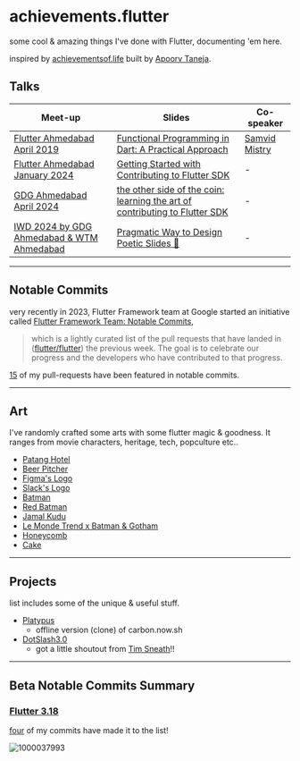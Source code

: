 # achievements.flutter
some cool &amp; amazing things I've done with Flutter, documenting 'em here.

inspired by [achievementsof.life](https://github.com/plxity/achievementsof.life) built by [Apoorv Taneja](https://github.com/plxity).

## Talks

| Meet-up | Slides | Co-speaker
| --- | --- | --- |
| [Flutter Ahmedabad April 2019](https://meetu.ps/e/GBKBb/vTB8J/i) | [Functional Programming in Dart: A Practical Approach](https://speakerdeck.com/piedcipher/functional-programming-in-dart-a-practical-approach) | [Samvid Mistry](https://github.com/samvidmistry)
| [Flutter Ahmedabad January 2024](https://meetu.ps/e/MPCT6/vTB8J/i) | [Getting Started with Contributing to Flutter SDK](https://speakerdeck.com/piedcipher/getting-started-with-contributing-to-flutter-sdk) | - |
| [GDG Ahmedabad April 2024](https://gdg.community.dev/events/details/google-gdg-ahmedabad-presents-the-other-side-of-the-coin-learning-the-art-of-contributing-to-flutter-sdk/) | [the other side of the coin: learning the art of contributing to Flutter SDK](https://speakerdeck.com/piedcipher/the-other-side-of-the-coin-learning-the-art-of-contributing-to-flutter-sdk) | - |
| [IWD 2024 by GDG Ahmedabad & WTM Ahmedabad](https://gdg.community.dev/events/details/google-gdg-ahmedabad-presents-iwd24-women-techmakers-ahmedabad-2024-celebration) | [Pragmatic Way to Design Poetic Slides 🌻](https://speakerdeck.com/piedcipher/pragmatic-way-to-design-poetic-slides) | - |

---

## Notable Commits
very recently in 2023, Flutter Framework team at Google started an initiative called [Flutter Framework Team: Notable Commits](https://github.com/flutter/flutter/issues/121415),
> which is a lightly curated list of the pull requests that have landed in ([flutter/flutter](https://github.com/flutter/flutter)) the previous week. The goal is to celebrate our progress and the developers who have contributed to that progress.

[15](https://github.com/flutter/flutter/pulls?q=is%3Apr+author%3Apiedcipher+is%3Aclosed) of my pull-requests have been featured in notable commits.

---

## Art
I've randomly crafted some arts with some flutter magic & goodness. It ranges from movie characters, heritage, tech, popculture etc..

- [Patang Hotel](https://x.com/piedcipher/status/1703405735919378434?s=20)
- [Beer Pitcher](https://x.com/piedcipher/status/1703509089798537623?s=20)
- [Figma's Logo](https://x.com/piedcipher/status/1704201245420929278?s=20)
- [Slack's Logo](https://x.com/piedcipher/status/1704216782838317340?s=20)
- [Batman](https://x.com/piedcipher/status/1705561123682930972?s=20)
- [Red Batman](https://x.com/piedcipher/status/1718006086954066177?s=20)
- [Jamal Kudu](https://x.com/piedcipher/status/1735222078100623424?s=20)
- [Le Monde Trend x Batman & Gotham](https://x.com/piedcipher/status/1765362713050362263?s=20)
- [Honeycomb](https://x.com/piedcipher/status/1768208465070068189?t=24jlK5Xevf5Io7WPnhsDnw&s=09)
- [Cake](https://x.com/piedcipher/status/1768637888198295805?t=b13y163B0DJFdfLxEirnPg&s=09)

---

## Projects
list includes some of the unique & useful stuff.

- [Platypus](https://github.com/auberginedevelopers/platypus)
  - offline version (clone) of carbon.now.sh
- [DotSlash3.0](https://github.com/piedcipher/dotslash3.0)
  - got a little shoutout from [Tim Sneath](https://x.com/timsneath/status/1219880981605208064?s=20)!!
 
---

## Beta Notable Commits Summary

### [Flutter 3.18](https://twitter.com/FlutterDev/status/1740063496010691009?t=KdtTzRGAYUMJmnHHME2Iiw&s=19)

[four](https://github.com/flutter/flutter/releases/tag/3.18.0-0.1.pre) of my commits have made it to the list!

![1000037993](https://github.com/piedcipher/achievements.flutter/assets/13456345/2792fb56-508e-4c0e-8737-8f755c0ee49a)

